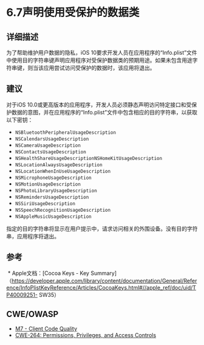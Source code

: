# 6.7声明使用受保护的数据类

## 详细描述

为了帮助维护用户数据的隐私，iOS 10要求开发人员在应用程序的“Info.plist”文件中使用目的字符串键声明应用程序对受保护数据类的预期用途。如果未包含用途字符串键，则当该应用尝试访问受保护的数据时，该应用将退出。

## 建议

对于iOS 10.0或更高版本的应用程序，开发人员必须静态声明访问特定接口和受保护数据的意图，并在应用程序的“Info.plist”文件中包含相应的目的字符串，以获取以下密钥：
* `NSBluetoothPeripheralUsageDescription`
* `NSCalendarsUsageDescription`
* `NSCameraUsageDescription`
* `NSContactsUsageDescription`
* `NSHealthShareUsageDescriptionNSHomeKitUsageDescription`
* `NSLocationAlwaysUsageDescription`
* `NSLocationWhenInUseUsageDescription`
* `NSMicrophoneUsageDescription`
* `NSMotionUsageDescription`
* `NSPhotoLibraryUsageDescription`
* `NSRemindersUsageDescription`
* `NSSiriUsageDescription`
* `NSSpeechRecognitionUsageDescription`
* `NSAppleMusicUsageDescription`

指定的目的字符串将显示在用户提示中，请求访问相关的外围设备。没有目的字符串，应用程序将退出。


## 参考

 * Apple文档：[Cocoa Keys - Key Summary]（https://developer.apple.com/library/content/documentation/General/Reference/InfoPlistKeyReference/Articles/CocoaKeys.html#//apple_ref/doc/uid/TP40009251- SW35）

## CWE/OWASP

 * [M7 - Client Code Quality](https://www.owasp.org/index.php/Mobile_Top_10_2016-M7-Poor_Code_Quality)
 * [CWE-264: Permissions, Privileges, and Access Controls](http://cwe.mitre.org/data/definitions/264.html)
